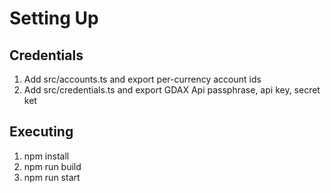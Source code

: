 # Setting Up

## Credentials
1. Add src/accounts.ts and export per-currency account ids
2. Add src/credentials.ts and export GDAX Api passphrase, api key, secret ket

## Executing
1. npm install
2. npm run build
3. npm run start

